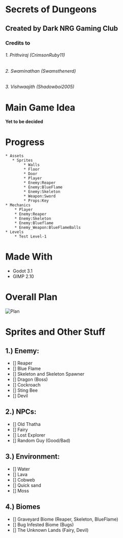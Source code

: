 # Secrets of Dungeons
## Created by Dark NRG Gaming Club
### Credits to 
###### 1. Prithviraj (CrimsonRuby11) 
###### 2. Swaminathan (Swamsthenerd)
###### 3. Vishwaajith (Shadowboi2005)

# Main Game Idea
**Yet to be decided**

# Progress
    * Assets
       * Sprites
            * Walls
            * Floor
            * Door
            * Player
            * Enemy:Reaper
            * Enemy:BlueFlame
            * Enemy:Skeleton
            * Weapon:Sword
            * Props:Key
    * Mechanics
        * Player
        * Enemy:Reaper
        * Enemy:Skeleton
        * Enemy:Blueflame
        * Enemy_Weapon:BlueFlameBalls
    * Levels
        * Test Level-1

# Made With
* Godot 3.1
* GIMP 2.10

# Overall Plan
![Plan](https://media.discordapp.net/attachments/670599989529018396/671730904573411336/unknown.png?width=564&height=664)

# Sprites and Other Stuff
## 1.) Enemy:
- [] Reaper
- [] Blue Flame
- [] Skeleton and Skeleton Spawner
- [] Dragon (Boss)
- [] Cockroach
- [] Sting Bee
- [] Devil

## 2.) NPCs:
- [] Old Thatha
- [] Fairy
- [] Lost Explorer
- [] Random Guy (Good/Bad) 

## 3.) Environment:
- [] Water
- [] Lava
- [] Cobweb
- [] Quick sand
- [] Moss

## 4.) Biomes
- [] Graveyard Biome (Reaper, Skeleton, BlueFlame)
- [] Bug Infested Biome (Bugs)
- [] The Unknown Lands (Fairy, Devil)

